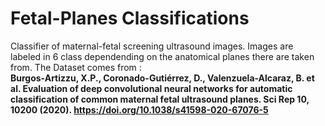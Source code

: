 # Fetal-Planes Classifications
 Classifier of maternal-fetal screening ultrasound images.
 Images are labeled in 6 class dependending on the anatomical planes there are taken from.
 The Dataset comes from :  
 **Burgos-Artizzu, X.P., Coronado-Gutiérrez, D., Valenzuela-Alcaraz, B. et al. Evaluation of deep convolutional neural networks for automatic classification of common maternal fetal ultrasound planes. Sci Rep 10, 10200 (2020). https://doi.org/10.1038/s41598-020-67076-5**
